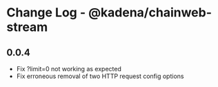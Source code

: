 # Change Log - @kadena/chainweb-stream

## 0.0.4

- Fix ?limit=0 not working as expected
- Fix erroneous removal of two HTTP request config options
